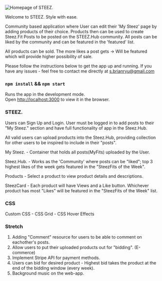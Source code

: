 ![Homepage of STEEZ.](https://i.ibb.co/TwghVjW/Screen-Shot-2019-08-13-at-8-39-34-PM.png)

Welcome to STEEZ. 
Style with ease. 

Community based application where User can edit their 'My Steez' page by adding products of their choice. Products then can be used to create Steez.Fit Posts to be posted on the STEEZ.Hub community. All posts can be liked by the community and can be featured in the 'featured' list.

All products can be sold. The more likes a post gets -> Will be featured which will provide higher possibility of sale.

Please follow the instructions below to get the app up and running. If you have any issues - feel free to contact me directly at s.brianryu@gmail.com

### `npm install` && `npm start`

Runs the app in the development mode.<br>
Open [http://localhost:3000](http://localhost:3000) to view it in the browser.

### STEEZ.

Users can Sign Up and Login. User must be logged in to add posts to their "My Steez." section and have full functionality of app in the Steez.Hub.

All valid users can upload products into the Steez.Hub, providing collection for other users to be inspired to include in their "posts".

My Steez. - Container that holds all posts(MyFits) uploaded by the User.

Steez.Hub. - Works as the 'Community' where posts can be "liked"; top 3 highest likes of the week gets featured in the "SteezFits of the Week".

Products - Select a product to view product details and descriptions.

SteezCard - Each product will have Views and a Like button. Whichever product has most "Likes" will be featured in the "SteezFits of the Week" list.

### CSS
Custom CSS - CSS Grid - CSS Hover Effects


### Stretch
1. Adding "Comment" resource for users to be able to comment on eachother's posts.
2. Allow users to put their uploaded products out for "bidding". (E-commerce)
3. Implement Stripe API for payment methods.
4. Users can bid for desired product - Highest bid takes the product at the end of the bidding window (every week).
5. Background music on the web-app.

